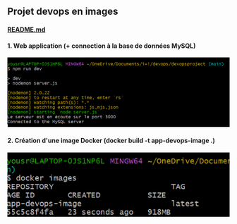 ## Projet devops en images
#### [README.md](DevOps_Project/README.md)
#### 1. Web application (+ connection à la base de données MySQL)

![étape 1](https://github.com/mohamedaminekrim/DevOps_Project/blob/main/ANNEX/images/travail1.png?raw=true)


#### 2. Création d'une image Docker (docker build -t app-devops-image .)

![étape 2](https://github.com/mohamedaminekrim/DevOps_Project/blob/main/ANNEX/images/app-devops-image.png?raw=true)

